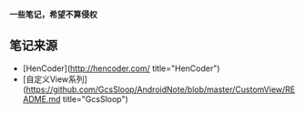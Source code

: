 **一些笔记，希望不算侵权**  
## 笔记来源  
* [HenCoder](http://hencoder.com/ title="HenCoder")  
* [自定义View系列](https://github.com/GcsSloop/AndroidNote/blob/master/CustomView/README.md title="GcsSloop")
